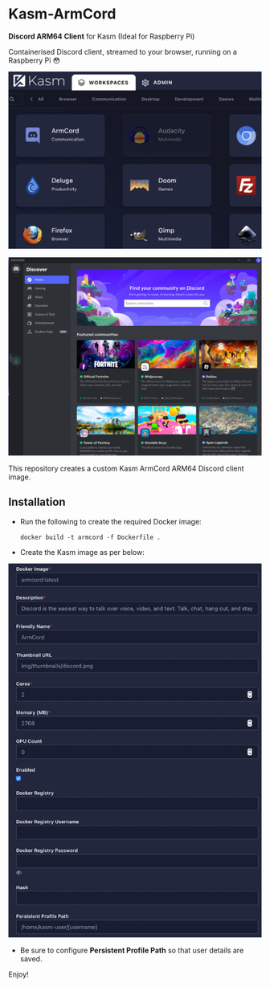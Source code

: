 # Kasm-ArmCord
**Discord ARM64 Client** for Kasm (Ideal for Raspberry Pi)

Containerised Discord client, streamed to your browser, running on a Raspberry Pi 😳

![](/docs/armcord-screenshot1.png)

![](/docs/armcord-screenshot2.png)


This repository creates a custom Kasm ArmCord ARM64 Discord client image.

## Installation

- Run the following to create the required Docker image:

      docker build -t armcord -f Dockerfile .

- Create the Kasm image as per below:

![](/docs/armcord-setup.png)

- Be sure to configure **Persistent Profile Path** so that user details are saved.

Enjoy!